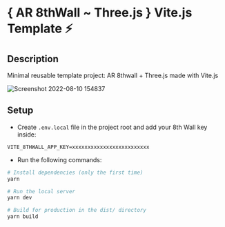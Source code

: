 # { AR 8thWall ~ Three.js } Vite.js Template ⚡

## Description

Minimal reusable template project: AR 8thwall + Three.js made with Vite.js

![Screenshot 2022-08-10 154837](https://user-images.githubusercontent.com/4311684/183917872-75d8d990-56f4-40fe-9443-a5e8174dd152.png)

## Setup

- Create `.env.local` file in the project root and add your 8th Wall key inside:

```
VITE_8THWALL_APP_KEY=xxxxxxxxxxxxxxxxxxxxxxxxx
```

- Run the following commands:

```bash
# Install dependencies (only the first time)
yarn

# Run the local server
yarn dev

# Build for production in the dist/ directory
yarn build
```
